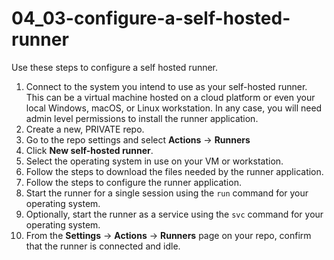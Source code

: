 # 04_03-configure-a-self-hosted-runner
Use these steps to configure a self hosted runner.

1. Connect to the system you intend to use as your self-hosted runner.  This can be a virtual machine hosted on a cloud platform or even your local Windows, macOS, or Linux workstation.  In any case, you will need admin level permissions to install the runner application.
1. Create a new, PRIVATE repo.
1. Go to the repo settings and select **Actions** -> **Runners**
1. Click **New self-hosted runner**.
1. Select the operating system in use on your VM or workstation.
1. Follow the steps to download the files needed by the runner application.
1. Follow the steps to configure the runner application.
1. Start the runner for a single session using the `run` command for your operating system.
1. Optionally, start the runner as a service using the `svc` command for your operating system.
1. From the **Settings** -> **Actions** -> **Runners** page on your repo, confirm that the runner is connected and idle.
